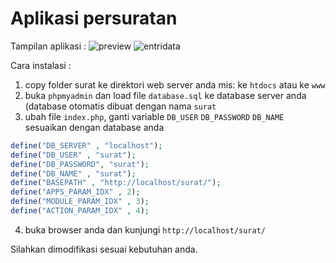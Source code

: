 # Aplikasi persuratan

Tampilan aplikasi :
![preview](https://github.com/agussudarmanto/surat/blob/master/preview.jpg)
![entridata](https://github.com/agussudarmanto/surat/blob/master/entridata.jpg)

Cara instalasi :

1. copy folder surat ke direktori web server anda mis: ke `htdocs` atau ke `www`
2. buka `phpmyadmin` dan load file `database.sql` ke database server anda (database otomatis dibuat dengan nama `surat`
3. ubah file `index.php`, ganti variable `DB_USER` `DB_PASSWORD` `DB_NAME` sesuaikan dengan database anda
```php
define("DB_SERVER" , "localhost");
define("DB_USER" , "surat");
define("DB_PASSWORD", "surat");
define("DB_NAME" , "surat");
define("BASEPATH" , "http://localhost/surat/");
define("APPS_PARAM_IDX" , 2);
define("MODULE_PARAM_IDX" , 3);
define("ACTION_PARAM_IDX" , 4);
```
4. buka browser anda dan kunjungi `http://localhost/surat/`

Silahkan dimodifikasi sesuai kebutuhan anda.